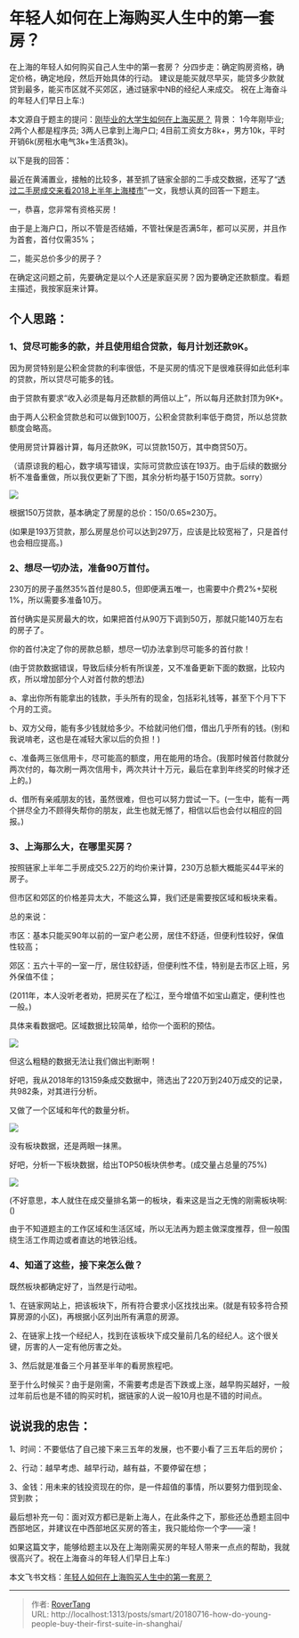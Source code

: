 # 年轻人如何在上海购买人生中的第一套房？


在上海的年轻人如何购买自己人生中的第一套房？ 分四步走：确定购房资格，确定价格，确定地段，然后开始具体的行动。 建议是能买就尽早买，能贷多少款就贷到最多，能买市区就不买郊区，通过链家中NB的经纪人来成交。 祝在上海奋斗的年轻人们早日上车:)

本文源自于题主的提问：[刚毕业的大学生如何在上海买房？](https://www.zhihu.com/question/61824989)
背景：
1今年刚毕业;
2两个人都是程序员;
3两人已拿到上海户口;
4目前工资女方8k&#43;，男方10k，平时开销6k(房租水电气3k&#43;生活费3k)。

以下是我的回答：

最近在黄浦置业，接触的比较多，甚至抓了链家全部的二手成交数据，还写了“[透过二手房成交来看2018上半年上海楼市](https://rovertang.feishu.cn/docx/doxcnCnrVxgz9Uq5JNcPqYtBAbd)”一文，我想认真的回答一下题主。

一，恭喜，您非常有资格买房！

由于是上海户口，所以不管是否结婚，不管社保是否满5年，都可以买房，并且作为首套，首付仅需35%；

二，能买总价多少的房子？

在确定这问题之前，先要确定是以个人还是家庭买房？因为要确定还款额度。看题主描述，我按家庭来计算。

## 个人思路：

### 1、贷尽可能多的款，并且使用组合贷款，每月计划还款9K。

因为房贷特别是公积金贷款的利率很低，不是买房的情况下是很难获得如此低利率的贷款，所以贷尽可能多的钱。

由于贷款有要求“收入必须是每月还款额的两倍以上”，所以每月还款封顶为9K&#43;。

由于两人公积金贷款总和可以做到100万，公积金贷款利率低于商贷，所以总贷款额度会略高。

使用房贷计算器计算，每月还款9K，可以贷款150万，其中商贷50万。

（请原谅我的粗心，数字填写错误，实际可贷款应该在193万。由于后续的数据分析不准备重做，所以我仅更新了下图，其余分析均基于150万贷款。sorry）

![](assets/boxcnDNspxQimhT16i8HgBfJ2Lb.jpg)

根据150万贷款，基本确定了房屋的总价：150/0.65≈230万。

(如果是193万贷款，那么房屋总价可以达到297万，应该是比较宽裕了，只是首付也会相应提高。)

### 2、想尽一切办法，准备90万首付。

230万的房子虽然35%首付是80.5，但即便满五唯一，也需要中介费2%&#43;契税1%，所以需要多准备10万。

首付确实是买房最大的坎，如果把首付从90万下调到50万，那就只能140万左右的房子了。

你的首付决定了你的房款总额，想尽一切办法拿到尽可能多的首付款！

(由于贷款数据错误，导致后续分析有所误差，又不准备更新下面的数据，比较内疚，所以增加部分个人对首付款的想法)

a、拿出你所有能拿出的钱款，手头所有的现金，包括彩礼钱等，甚至下个月下下个月的工资。

b、双方父母，能有多少钱就给多少。不给就问他们借，借出几乎所有的钱。(别和我说啃老，这也是在减轻大家以后的负担！)

c、准备两三张信用卡，尽可能高的额度，用在能用的场合。(我那时候首付款就分两次付的，每次刷一两次信用卡，两次共计十万元，最后在拿到年终奖的时候才还上的。)

d、借所有亲戚朋友的钱，虽然很难，但也可以努力尝试一下。(一生中，能有一两个拼尽全力不顾得失帮你的朋友，此生也就无憾了，相信以后也会付以相应的回报。)

### 3、上海那么大，在哪里买房？

按照链家上半年二手房成交5.22万的均价来计算，230万总额大概能买44平米的房子。

但市区和郊区的价格差异太大，不能这么算，我们还是需要按区域和板块来看。

总的来说：

市区：基本只能买90年以前的一室户老公房，居住不舒适，但便利性较好，保值性较高；

郊区：五六十平的一室一厅，居住较舒适，但便利性不佳，特别是去市区上班，另外保值不佳；

(2011年，本人没听老者劝，把房买在了松江，至今增值不如宝山嘉定，便利性也一般。)

具体来看数据吧。区域数据比较简单，给你一个面积的预估。

![](assets/boxcn1j6a8ATmGJ0iJnmZaqf8Wh.jpg)

但这么粗糙的数据无法让我们做出判断啊！

好吧，我从2018年的13159条成交数据中，筛选出了220万到240万成交的记录，共982条，对其进行分析。

又做了一个区域和年代的数量分析。

![](assets/boxcnDnVn42wNov7rog7xQ3Kmsc.jpg)

没有板块数据，还是两眼一抹黑。

好吧，分析一下板块数据，给出TOP50板块供参考。(成交量占总量的75%)

![](assets/boxcnIOFsp3mQFaMwWG5aXP5Mdc.jpg)

(不好意思，本人就住在成交量排名第一的板块，看来这是当之无愧的刚需板块啊:()

由于不知道题主的工作区域和生活区域，所以无法再为题主做深度推荐，但一般围绕生活工作周边或者直达的地铁沿线。

### 4、知道了这些，接下来怎么做？

既然板块都确定好了，当然是行动啦。

1、在链家网站上，把该板块下，所有符合要求小区找找出来。(就是有较多符合预算房源的小区)，再根据小区列出所有满意的房源。

2、在链家上找一个经纪人，找到在该板块下成交量前几名的经纪人。这个很关键，厉害的人一定有他厉害之处。

3、然后就是准备三个月甚至半年的看房旅程吧。

至于什么时候买？由于是刚需，不需要考虑是否下跌或上涨，越早购买越好，一般过年前后也是不错的购买时机，据链家的人说一般10月也是不错的时间点。

## 说说我的忠告：

1、时间：不要低估了自己接下来三五年的发展，也不要小看了三五年后的房价；

2、行动：越早考虑、越早行动，越有益，不要停留在想；

3、金钱：用未来的钱投资现在的你，是一件超值的事情，所以要努力借到现金、贷到款；

最后想补充一句：面对双方都已是新上海人，在此条件之下，那些还怂恿题主回中西部地区，并建议在中西部地区买房的答主，我只能给你一个字——滚！

如果这篇文字，能够给题主以及在上海刚需买房的年轻人带来一点点的帮助，我就很高兴了。祝在上海奋斗的年轻人们早日上车:)

本文飞书文档：[年轻人如何在上海购买人生中的第一套房？](https://rovertang.feishu.cn/docx/doxcndpBri2QilJGOhubUEx6LCf) 


---

> 作者: [RoverTang](https://rovertang.com)  
> URL: http://localhost:1313/posts/smart/20180716-how-do-young-people-buy-their-first-suite-in-shanghai/  

